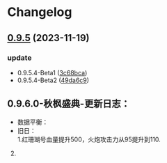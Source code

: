 # Changelog

## [0.9.5](https://github.com/LingASDJ/StarRiver-EndlessJourney-RW-MODS/compare/v0.9.5...v0.9.5) (2023-11-19)


### update

* 0.9.5.4-Beta1 ([3c68bca](https://github.com/LingASDJ/StarRiver-EndlessJourney-RW-MODS/commit/3c68bca0e3395fda92d660d4345e4adcca8a66fe))
* 0.9.5.4-Beta2 ([49da6c9](https://github.com/LingASDJ/StarRiver-EndlessJourney-RW-MODS/commit/49da6c9fc4af7835d757e706cdae599257f6f408))

## 0.9.6.0-秋枫盛典-更新日志：

* 数据平衡：
* 旧日：  
1.红珊瑚号血量提升500，火炮攻击力从95提升到110.  
2.
